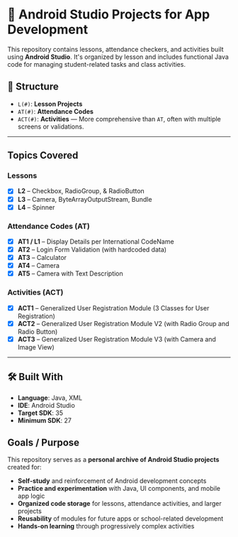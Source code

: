 # 📘 Android Studio Projects for App Development
This repository contains lessons, attendance checkers, and activities built using **Android Studio**. 
It's organized by lesson and includes functional Java code for managing student-related tasks and class activities.

## 📂 Structure

- `L(#)`: **Lesson Projects**
- `AT(#)`: **Attendance Codes**
- `ACT(#)`: **Activities** — More comprehensive than `AT`, often with multiple screens or validations.

---

## Topics Covered
### Lessons
- [x] **L2** – Checkbox, RadioGroup, & RadioButton  
- [x] **L3** – Camera, ByteArrayOutputStream, Bundle  
- [x] **L4** – Spinner  

### Attendance Codes (AT)
- [x] **AT1 / L1** – Display Details per International CodeName  
- [x] **AT2** – Login Form Validation (with hardcoded data)  
- [x] **AT3** – Calculator  
- [x] **AT4** – Camera  
- [x] **AT5** – Camera with Text Description  

### Activities (ACT)
- [x] **ACT1** – Generalized User Registration Module (3 Classes for User Registration)  
- [x] **ACT2** – Generalized User Registration Module V2 (with Radio Group and Radio Button)  
- [x] **ACT3** – Generalized User Registration Module V3 (with Camera and Image View)  

---

## 🛠 Built With

- **Language**: Java, XML
- **IDE**: Android Studio
- **Target SDK**: 35
- **Minimum SDK**: 27

## Goals / Purpose
This repository serves as a **personal archive of Android Studio projects** created for:
- **Self-study** and reinforcement of Android development concepts  
- **Practice and experimentation** with Java, UI components, and mobile app logic  
- **Organized code storage** for lessons, attendance activities, and larger projects  
- **Reusability** of modules for future apps or school-related development  
- **Hands-on learning** through progressively complex activities  
